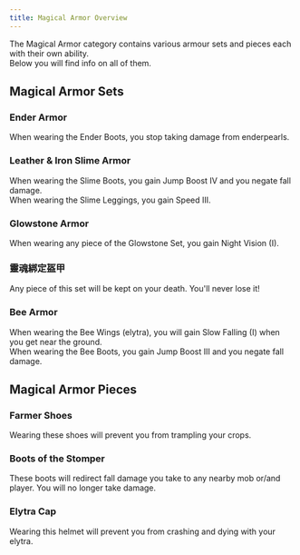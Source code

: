 ```yaml
---
title: Magical Armor Overview
---
```


The Magical Armor category contains various armour sets and pieces each with their own ability.  
Below you will find info on all of them.

## Magical Armor Sets

### Ender Armor

When wearing the Ender Boots, you stop taking damage from enderpearls.

### Leather & Iron Slime Armor

When wearing the Slime Boots, you gain Jump Boost IV and you negate fall damage.  
When wearing the Slime Leggings, you gain Speed III.

### Glowstone Armor

When wearing any piece of the Glowstone Set, you gain Night Vision (I).

### 靈魂綁定盔甲

Any piece of this set will be kept on your death. You'll never lose it!

### Bee Armor

When wearing the Bee Wings (elytra), you will gain Slow Falling (I) when you get near the ground.  
When wearing the Bee Boots, you gain Jump Boost III and you negate fall damage.

## Magical Armor Pieces

### Farmer Shoes

Wearing these shoes will prevent you from trampling your crops.

### Boots of the Stomper

These boots will redirect fall damage you take to any nearby mob or/and player. You will no longer take damage.

### Elytra Cap

Wearing this helmet will prevent you from crashing and dying with your elytra.
